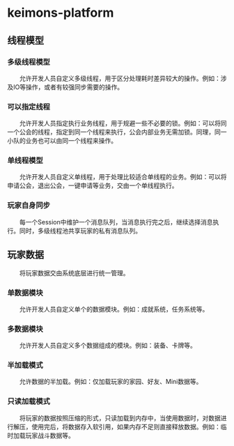 # keimons-platform

## 线程模型

### 多级线程模型

&emsp;&emsp;允许开发人员自定义多级线程，用于区分处理耗时差异较大的操作。例如：涉及IO等操作，或者有较强同步需要的操作。

### 可以指定线程

&emsp;&emsp;允许开发人员指定执行业务线程，用于规避一些不必要的锁。例如：可以将同一个公会的线程，指定到同一个线程来执行，公会内部业务无需加锁。同理，同一小队的业务也可以由同一个线程来操作。

### 单线程模型

&emsp;&emsp;允许开发人员自定义单线程，用于处理比较适合单线程的业务。例如：可以将申请公会，退出公会，一键申请等业务，交由一个单线程执行。

### 玩家自身同步

&emsp;&emsp;每一个Session中维护一个消息队列，当消息执行完之后，继续选择消息执行。同时，多级线程池共享玩家的私有消息队列。

## 玩家数据

&emsp;&emsp;将玩家数据交由系统底层进行统一管理。

### 单数据模块

&emsp;&emsp;允许开发人员自定义单个的数据模块。例如：成就系统，任务系统等。

### 多数据模块

&emsp;&emsp;允许开发人员自定义多个数据组成的模块。例如：装备、卡牌等。

### 半加载模式

&emsp;&emsp;允许数据的半加载。例如：仅加载玩家的家园、好友、Mini数据等。

### 只读加载模式

&emsp;&emsp;将玩家的数据按照压缩的形式，只读加载到内存中，当使用数据时，对数据进行解压，使用完后，将数据存入软引用，如果内存不足则直接释放数据。例如：临时加载玩家战斗数据等。